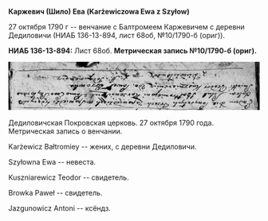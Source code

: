 **Каржевич (Шило) Ева (Karżewiczowa Ewa z Szyłow)**

27 октября 1790 г -- венчание с Балтромеем Каржевичем с деревни
Дедиловичи (НИАБ 136-13-894, лист 68об, №10/1790-б (ориг)).

**НИАБ 136-13-894:** Лист 68об. **Метрическая запись №10/1790-б
(ориг).**

![](./media/b73f54dd639ccaaf95a245046f8ac608ad9ef760.png)

Дедиловичская Покровская церковь. 27 октября 1790 года. Метрическая
запись о венчании.

Karżewicz Bałtromiey -- жених, с деревни Дедиловичи.

Szyłowna Ewa -- невеста.

Kuszniarewicz Teodor -- свидетель.

Browka Paweł -- свидетель.

Jazgunowicz Antoni -- ксёндз.

